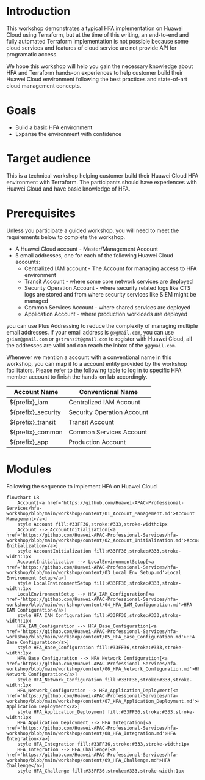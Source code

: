 # Introduction 
This workshop demonstrates a typical HFA implementation on Huawei Cloud using Terraform, but at the time of this writing, an end-to-end and fully automated Terraform implementation is not possible because some cloud services and features of cloud service are not provide API for programatic access. 

We hope this workshop will help you gain the necessary knowledge about HFA and Terraform hands-on experiences to help customer build their Huawei Cloud environment following the best practices and state-of-art cloud management concepts.

# Goals

* Build a basic HFA environment
* Expanse the environment with confidence

# Target audience
This is a technical workshop helping customer build their Huawei Cloud HFA environment with Terraform. The participants should have experiences with Huawei Cloud and have basic knowledge of HFA.

# Prerequisites
Unless you participate a guided workshop, you will need to meet the requirements below to complete the workshop.

* A Huawei Cloud account - Master/Management Account
* 5 email addresses, one for each of the following Huawei Cloud accounts:
    * Centralized IAM account - The Account for managing access to HFA environment
    * Transit Account - where some core network services are deployed
    * Security Operation Account - where security related logs like CTS logs are stored and from where security services like SIEM might be managed
    * Common Services Account - where shared services are deployed
    * Application Account - where production workloads are deployed

you can use Plus Addressing to reduce the complexity of managing multiple email addresses. if your email address is `g@gmail.com`, you can use `g+iam@gmail.com` or `g+transit@gmail.com` to register with Huawei Cloud, all the addresses are valid and can reach the inbox of the `g@gmail.com`.

Whenever we mention a account with a conventional name in this workshop, you can map it to a account entity provided by the workshop facilitators. Please refer to the following table to log in to specific HFA member account to finish the hands-on lab accordingly.

| Account Name | Conventional Name |
| ------------- | ----------------- |
| ${prefix}_iam | Centralized IAM Account |
| ${prefix}_security | Security Operation Account |
| ${prefix}_transit | Transit Account |
| ${prefix}_common  | Common Services Account |
| ${prefix}_app     | Production Account |

# Modules
Following the sequence to implement HFA on Huawei Cloud

```mermaid
flowchart LR
    Account[<a href='https://github.com/Huawei-APAC-Professional-Services/hfa-workshop/blob/main/workshop/content/01_Account_Management.md'>Account Management</a>]
    style Account fill:#33FF36,stroke:#333,stroke-width:1px
    Account --> AccountInitialization[<a href='https://github.com/Huawei-APAC-Professional-Services/hfa-workshop/blob/main/workshop/content/02_Account_Initialization.md'>Account Initialization</a>]
    style AccountInitialization fill:#33FF36,stroke:#333,stroke-width:1px
    AccountInitialization --> LocalEnvironmentSetup[<a href='https://github.com/Huawei-APAC-Professional-Services/hfa-workshop/blob/main/workshop/content/03_Local_Env_Setup.md'>Local Environment Setup</a>]
    style LocalEnvironmentSetup fill:#33FF36,stroke:#333,stroke-width:1px
    LocalEnvironmentSetup --> HFA_IAM_Configuration[<a href='https://github.com/Huawei-APAC-Professional-Services/hfa-workshop/blob/main/workshop/content/04_HFA_IAM_Configuration.md'>HFA IAM Configuration</a>]
    style HFA_IAM_Configuration fill:#33FF36,stroke:#333,stroke-width:1px
    HFA_IAM_Configuration --> HFA_Base_Configuration[<a href='https://github.com/Huawei-APAC-Professional-Services/hfa-workshop/blob/main/workshop/content/05_HFA_Base_Configuration.md'>HFA Base Configuration</a>]
    style HFA_Base_Configuration fill:#33FF36,stroke:#333,stroke-width:1px
    HFA_Base_Configuration --> HFA_Network_Configuration[<a href='https://github.com/Huawei-APAC-Professional-Services/hfa-workshop/blob/main/workshop/content/06_HFA_Network_Configuration.md'>HFA Network Configuration</a>]
    style HFA_Network_Configuration fill:#33FF36,stroke:#333,stroke-width:1px
    HFA_Network_Configuration --> HFA_Application_Deployment[<a href='https://github.com/Huawei-APAC-Professional-Services/hfa-workshop/blob/main/workshop/content/07_HFA_Application_Deployment.md'>HFA Application Deployment</a>]
    style HFA_Application_Deployment fill:#33FF36,stroke:#333,stroke-width:1px
    HFA_Application_Deployment --> HFA_Integration[<a href='https://github.com/Huawei-APAC-Professional-Services/hfa-workshop/blob/main/workshop/content/08_HFA_Integration.md'>HFA Integration</a>]
    style HFA_Integration fill:#33FF36,stroke:#333,stroke-width:1px
    HFA_Integration --> HFA_Challenge[<a href='https://github.com/Huawei-APAC-Professional-Services/hfa-workshop/blob/main/workshop/content/09_HFA_Challenge.md'>HFA Challenge</a>]
    style HFA_Challenge fill:#33FF36,stroke:#333,stroke-width:1px
```